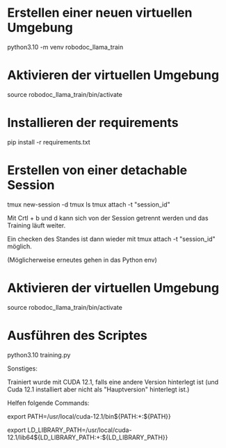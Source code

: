 # Erstellen einer neuen virtuellen Umgebung
python3.10 -m venv robodoc_llama_train

# Aktivieren der virtuellen Umgebung
source robodoc_llama_train/bin/activate

# Installieren der requirements
pip install -r requirements.txt

# Erstellen von einer detachable Session 
tmux new-session -d
tmux ls
tmux attach -t "session_id"

Mit Crtl + b und d kann sich von der Session getrennt werden und das Training läuft weiter.

Ein checken des Standes ist dann wieder mit tmux attach -t "session_id" möglich.

(Möglicherweise erneutes gehen in das Python env)
# Aktivieren der virtuellen Umgebung
source robodoc_llama_train/bin/activate


# Ausführen des Scriptes
python3.10 training.py


Sonstiges:

Trainiert wurde mit CUDA 12.1, falls eine andere Version hinterlegt ist (und Cuda 12.1 installiert aber nicht als "Hauptversion" hinterlegt ist.) 

Helfen folgende Commands:

export PATH=/usr/local/cuda-12.1/bin${PATH:+:${PATH}}

export LD_LIBRARY_PATH=/usr/local/cuda-12.1/lib64${LD_LIBRARY_PATH:+:${LD_LIBRARY_PATH}}

